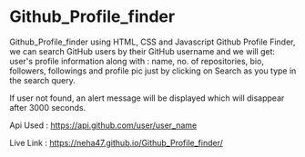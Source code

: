 # Github_Profile_finder
Github_Profile_finder using HTML, CSS and Javascript
Github Profile Finder, we can search GitHub users by their GitHub username and we will get:
user's profile information along with :
name,
no. of repositories,
bio,
followers,
followings and
profile pic just by clicking on Search as you type in the search query.

If user not found, an alert message will be displayed which will disappear after 3000 seconds.

Api Used : https://api.github.com/user/user_name

Live Link : https://neha47.github.io/Github_Profile_finder/

